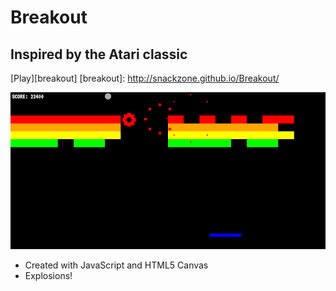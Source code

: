 Breakout
========

Inspired by the Atari classic
-----------------------------

[Play][breakout]
[breakout]: http://snackzone.github.io/Breakout/

![alt tag](https://raw.githubusercontent.com/snackzone/Breakout/master/screens/screenshot1.png)

* Created with JavaScript and HTML5 Canvas
* Explosions!
